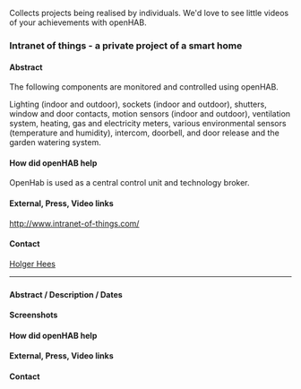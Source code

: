 Collects projects being realised by individuals. We'd love to see little videos of your achievements with openHAB.

### Intranet of things - a private project of a smart home

#### Abstract
The following components are monitored and controlled using openHAB.

Lighting (indoor and outdoor), sockets (indoor and outdoor), shutters, window and door contacts, motion sensors (indoor and outdoor), ventilation system, heating, gas and electricity meters, various environmental sensors (temperature and humidity), intercom, doorbell, and door release and the garden watering system.

#### How did openHAB help
OpenHab is used as a central control unit and technology broker.

#### External, Press, Video links
http://www.intranet-of-things.com/

#### Contact
[Holger Hees](http://www.intranet-of-things.com/contact)

<tbd>

***

### <project name>
#### Abstract / Description / Dates
#### Screenshots
#### How did openHAB help
#### External, Press, Video links
#### Contact